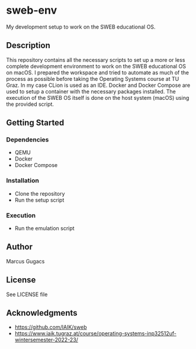 # sweb-env
My development setup to work on the SWEB educational OS.

## Description
This repository contains all the necessary scripts to set up a more or less complete development environment
to work on the SWEB educational OS on macOS. I prepared the workspace and tried to automate as much of the process as
possible before taking the Operating Systems course at TU Graz. In my case CLion is used as an IDE. Docker and Docker
Compose are used to setup a container with the necessary packages installed. The execution of the SWEB OS itself is
done on the host system (macOS) using the provided script.

## Getting Started
### Dependencies
* QEMU
* Docker
* Docker Compose

### Installation
* Clone the repository
* Run the setup script

### Execution
* Run the emulation script

## Author
Marcus Gugacs

## License
See LICENSE file

## Acknowledgments
* https://github.com/IAIK/sweb
* https://www.iaik.tugraz.at/course/operating-systems-inp32512uf-wintersemester-2022-23/